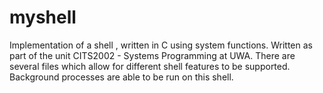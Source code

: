 # myshell
Implementation of a shell , written in C using system functions.
Written as part of the unit CITS2002 - Systems Programming at UWA.
There are several files which allow for different shell features to be supported.
Background processes are able to be run on this shell.
